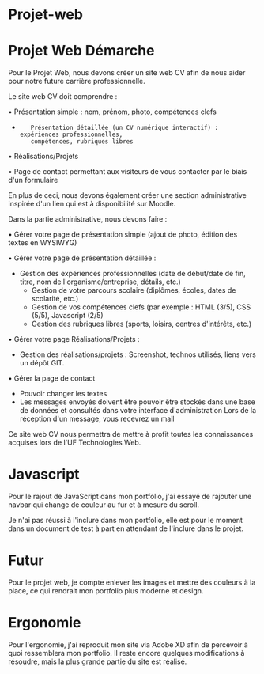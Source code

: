 #  Projet-web

#  Projet Web Démarche

Pour le Projet Web, nous devons créer un site web CV afin de nous aider pour notre future carrière professionnelle.

Le site web CV doit comprendre :

• Présentation simple : nom, prénom, photo, compétences clefs

-        Présentation détaillée (un CV numérique interactif) : expériences professionnelles,                   
         compétences, rubriques libres

• Réalisations/Projets

• Page de contact permettant aux visiteurs de vous contacter par le biais d'un formulaire

En plus de ceci, nous devons également créer une section administrative inspirée d'un lien qui est à disponibilité sur Moodle.

Dans la partie administrative, nous devons faire :

• Gérer votre page de présentation simple (ajout de photo, édition des textes en WYSIWYG)

• Gérer votre page de présentation détaillée :

- Gestion des expériences professionnelles (date de début/date de fin, titre, nom de l'organisme/entreprise, détails, etc.)
  - Gestion de votre parcours scolaire (diplômes, écoles, dates de scolarité, etc.)
  - Gestion de vos compétences clefs (par exemple : HTML (3/5), CSS (5/5), Javascript (2/5)
  - Gestion des rubriques libres (sports, loisirs, centres d'intérêts, etc.)

• Gérer votre page Réalisations/Projets :

- Gestion des réalisations/projets : Screenshot, technos utilisés, liens vers un dépôt GIT.

• Gérer la page de contact

- Pouvoir changer les textes
- Les messages envoyés doivent être pouvoir être stockés dans une base de données et consultés dans votre interface d&#39;administration Lors de la réception d&#39;un message, vous recevrez un mail

Ce site web CV nous permettra de mettre à profit toutes les connaissances acquises lors de l&#39;UF Technologies Web.

# Javascript

Pour le rajout de JavaScript dans mon portfolio, j'ai essayé de rajouter une navbar qui change de couleur au fur et à mesure du scroll.

Je n'ai pas réussi à l&#39;inclure dans mon portfolio, elle est pour le moment dans un document de test à part en attendant de l&#39;inclure dans le projet.

# Futur

Pour le projet web, je compte enlever les images et mettre des couleurs à la place, ce qui rendrait mon portfolio plus moderne et design.

# Ergonomie

Pour l'ergonomie, j'ai reproduit mon site via Adobe XD afin de percevoir à quoi ressemblera mon portfolio. Il reste encore quelques modifications à résoudre, mais la plus grande partie du site est réalisé.

